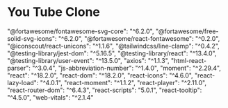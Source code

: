 # You Tube Clone


"@fortawesome/fontawesome-svg-core": "^6.2.0",
    "@fortawesome/free-solid-svg-icons": "^6.2.0",
    "@fortawesome/react-fontawesome": "^0.2.0",
    "@iconscout/react-unicons": "^1.1.6",
    "@tailwindcss/line-clamp": "^0.4.2",
    "@testing-library/jest-dom": "^5.16.5",
    "@testing-library/react": "^13.4.0",
    "@testing-library/user-event": "^13.5.0",
    "axios": "^1.1.3",
    "html-react-parser": "^3.0.4",
    "js-abbreviation-number": "^1.4.0",
    "moment": "^2.29.4",
    "react": "^18.2.0",
    "react-dom": "^18.2.0",
    "react-icons": "^4.6.0",
    "react-lazy-load": "^4.0.1",
    "react-moment": "^1.1.2",
    "react-player": "^2.11.0",
    "react-router-dom": "^6.4.3",
    "react-scripts": "5.0.1",
    "react-tooltip": "^4.5.0",
    "web-vitals": "^2.1.4"